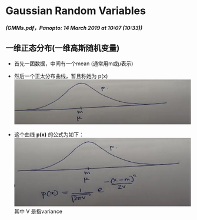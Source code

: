 # Gaussian Random Variables 

***(GMMs.pdf，Panopto: 14 March 2019 at 10:07 (10:33))***

## 一维正态分布(一维高斯随机变量)

* 首先一团数据，中间有一个mean (通常用m或μ表示)
* 然后一个正太分布曲线，暂且称她为 p(x)
![](./img/gauDis.JPG)

* 这个曲线 **p(x)** 的公式为如下：  
![](./img/gauDisFun.JPG)  
其中 V 是指variance